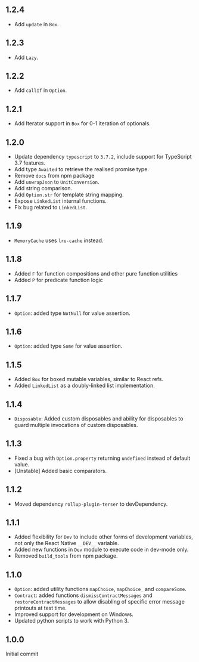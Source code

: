## 1.2.4
- Add `update` in `Box`.

## 1.2.3
- Add `Lazy`.

## 1.2.2
- Add `callIf` in `Option`.

## 1.2.1
- Add Iterator support in `Box` for 0-1 iteration of optionals.

## 1.2.0

- Update dependency `typescript` to `3.7.2`, include support for TypeScript 3.7 features.
- Add type `Awaited` to retrieve the realised promise type.
- Remove `docs` from npm package
- Add `unwrapJson` to `UnitConversion`.
- Add string comparison.
- Add `Option.str` for template string mapping.
- Expose `LinkedList` internal functions.
- Fix bug related to `LinkedList`.

## 1.1.9

- `MemoryCache` uses `lru-cache` instead.

## 1.1.8

- Added `F` for function compositions and other pure function utilities
- Added `P` for predicate function logic

## 1.1.7

- `Option`: added type `NotNull` for value assertion.

## 1.1.6

- `Option`: added type `Some` for value assertion.

## 1.1.5

- Added `Box` for boxed mutable variables, similar to React refs.
- Added `LinkedList` as a doubly-linked list implementation.

## 1.1.4

- `Disposable`: Added custom disposables and ability for disposables to guard multiple invocations of custom disposables.

## 1.1.3

- Fixed a bug with `Option.property` returning `undefined` instead of default value.
- [Unstable] Added basic comparators.

## 1.1.2

- Moved dependency `rollup-plugin-terser` to devDependency.

## 1.1.1

- Added flexibility for `Dev` to include other forms of development variables, not only the React Native `__DEV__` variable.
- Added new functions in `Dev` module to execute code in dev-mode only.
- Removed `build_tools` from npm package.

## 1.1.0

- `Option`: added utility functions `mapChoice`, `mapChoice_` and `compareSome`.
- `Contract`: added functions `dismissContractMessages` and `restoreContractMessages` to allow disabling of specific error message printouts at test time.
- Improved support for development on Windows.
- Updated python scripts to work with Python 3.

## 1.0.0
Initial commit
